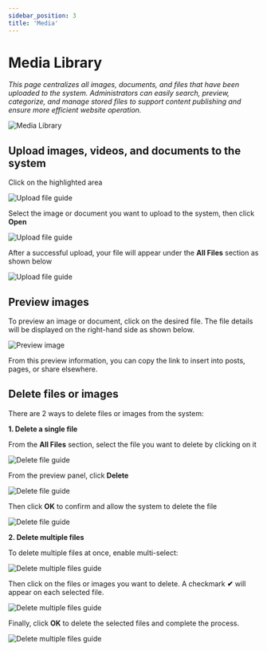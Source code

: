 ```yaml
---
sidebar_position: 3
title: 'Media'
---
```


# Media Library

_This page centralizes all images, documents, and files that have been uploaded to the system. Administrators can easily search, preview, categorize, and manage stored files to support content publishing and ensure more efficient website operation._

![Media Library](/img/media/media.png)

## Upload images, videos, and documents to the system

Click on the highlighted area

![Upload file guide](/img/media/how-upload-0.png)

Select the image or document you want to upload to the system, then click **Open**

![Upload file guide](/img/media/how-upload-1.png)

After a successful upload, your file will appear under the **All Files** section as shown below

![Upload file guide](/img/media/how-upload-2.png)

## Preview images

To preview an image or document, click on the desired file. The file details will be displayed on the right-hand side as shown below.

![Preview image](/img/media/how-upload-3.png)

From this preview information, you can copy the link to insert into posts, pages, or share elsewhere.

## Delete files or images

There are 2 ways to delete files or images from the system:

**1. Delete a single file**

From the **All Files** section, select the file you want to delete by clicking on it

![Delete file guide](/img/media/how-delete-0.png)

From the preview panel, click **Delete**

![Delete file guide](/img/media/how-delete-1.png)

Then click **OK** to confirm and allow the system to delete the file

![Delete file guide](/img/media/how-delete-2.png)

**2. Delete multiple files**

To delete multiple files at once, enable multi-select:

![Delete multiple files guide](/img/media/how-multi-delete-0.png)

Then click on the files or images you want to delete. A checkmark **✔** will appear on each selected file.

![Delete multiple files guide](/img/media/how-multi-delete-1.png)

Finally, click **OK** to delete the selected files and complete the process.

![Delete multiple files guide](/img/media/how-multi-delete-2.png)